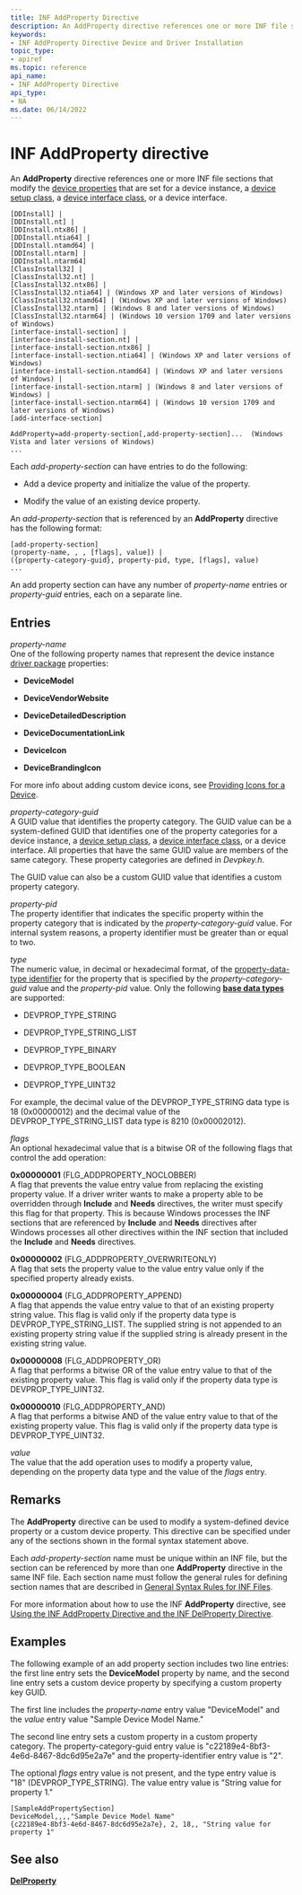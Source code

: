 ```yaml
---
title: INF AddProperty Directive
description: An AddProperty directive references one or more INF file sections that modify the device properties that are set for a device instance, a device setup class, a device interface class, or a device interface.
keywords:
- INF AddProperty Directive Device and Driver Installation
topic_type:
- apiref
ms.topic: reference
api_name:
- INF AddProperty Directive
api_type:
- NA
ms.date: 06/14/2022
---
```


# INF AddProperty directive

An **AddProperty** directive references one or more INF file sections that modify the [device properties](device-properties.md) that are set for a device instance, a [device setup class](./overview-of-device-setup-classes.md), a [device interface class](./overview-of-device-interface-classes.md), or a device interface.

```inf
[DDInstall] |
[DDInstall.nt] |
[DDInstall.ntx86] |
[DDInstall.ntia64] |
[DDInstall.ntamd64] |
[DDInstall.ntarm] |
[DDInstall.ntarm64]
[ClassInstall32] | 
[ClassInstall32.nt] | 
[ClassInstall32.ntx86] |
[ClassInstall32.ntia64] | (Windows XP and later versions of Windows)
[ClassInstall32.ntamd64] | (Windows XP and later versions of Windows)
[ClassInstall32.ntarm] | (Windows 8 and later versions of Windows)
[ClassInstall32.ntarm64] | (Windows 10 version 1709 and later versions of Windows)
[interface-install-section] | 
[interface-install-section.nt] | 
[interface-install-section.ntx86] | 
[interface-install-section.ntia64] | (Windows XP and later versions of Windows)
[interface-install-section.ntamd64] | (Windows XP and later versions of Windows) |
[interface-install-section.ntarm] | (Windows 8 and later versions of Windows) |
[interface-install-section.ntarm64] | (Windows 10 version 1709 and later versions of Windows)
[add-interface-section]

AddProperty=add-property-section[,add-property-section]...  (Windows Vista and later versions of Windows)
...
```

Each *add-property-section* can have entries to do the following:

- Add a device property and initialize the value of the property.

- Modify the value of an existing device property.

An *add-property-section* that is referenced by an **AddProperty** directive has the following format:

```inf
[add-property-section]
(property-name, , , [flags], value]) | 
({property-category-guid}, property-pid, type, [flags], value)
...
```

An add property section can have any number of *property-name* entries or *property-guid* entries, each on a separate line.

## Entries

*property-name*  
One of the following property names that represent the device instance [driver package](driver-packages.md) properties:

- **DeviceModel**

- **DeviceVendorWebsite**

- **DeviceDetailedDescription**

- **DeviceDocumentationLink**

- **DeviceIcon**

- **DeviceBrandingIcon**

For more info about adding custom device icons, see [Providing Icons for a Device](providing-vendor-icons-for-the-shell-and-autoplay.md).

*property-category-guid*  
A GUID value that identifies the property category. The GUID value can be a system-defined GUID that identifies one of the property categories for a device instance, a [device setup class](./overview-of-device-setup-classes.md), a [device interface class](./overview-of-device-interface-classes.md), or a device interface. All properties that have the same GUID value are members of the same category. These property categories are defined in *Devpkey.h*.

The GUID value can also be a custom GUID value that identifies a custom property category.

*property-pid*  
The property identifier that indicates the specific property within the property category that is indicated by the *property-category-guid* value. For internal system reasons, a property identifier must be greater than or equal to two.

*type*  
The numeric value, in decimal or hexadecimal format, of the [property-data-type identifier](/previous-versions/ff541476(v=vs.85)) for the property that is specified by the *property-category-guid* value and the *property-pid* value. Only the following [**base data types**](/previous-versions/ff537793(v=vs.85)) are supported:

- DEVPROP_TYPE_STRING

- DEVPROP_TYPE_STRING_LIST

- DEVPROP_TYPE_BINARY

- DEVPROP_TYPE_BOOLEAN

- DEVPROP_TYPE_UINT32

For example, the decimal value of the DEVPROP_TYPE_STRING data type is 18 (0x00000012) and the decimal value of the DEVPROP_TYPE_STRING_LIST data type is 8210 (0x00002012).

*flags*  
An optional hexadecimal value that is a bitwise OR of the following flags that control the add operation:

**0x00000001** (FLG_ADDPROPERTY_NOCLOBBER)  
A flag that prevents the value entry value from replacing the existing property value. If a driver writer wants to make a property able to be overridden through **Include** and **Needs** directives, the writer must specify this flag for that property. This is because Windows processes the INF sections that are referenced by **Include** and **Needs** directives after Windows processes all other directives within the INF section that included the **Include** and **Needs** directives.

**0x00000002** (FLG_ADDPROPERTY_OVERWRITEONLY)  
A flag that sets the property value to the value entry value only if the specified property already exists.

**0x00000004** (FLG_ADDPROPERTY_APPEND)  
A flag that appends the value entry value to that of an existing property string value. This flag is valid only if the property data type is DEVPROP_TYPE_STRING_LIST. The supplied string is not appended to an existing property string value if the supplied string is already present in the existing string value.

**0x00000008** (FLG_ADDPROPERTY_OR)  
A flag that performs a bitwise OR of the value entry value to that of the existing property value. This flag is valid only if the property data type is DEVPROP_TYPE_UINT32.

**0x00000010** (FLG_ADDPROPERTY_AND)  
A flag that performs a bitwise AND of the value entry value to that of the existing property value. This flag is valid only if the property data type is DEVPROP_TYPE_UINT32.

*value*  
The value that the add operation uses to modify a property value, depending on the property data type and the value of the *flags* entry.

## Remarks

The **AddProperty** directive can be used to modify a system-defined device property or a custom device property. This directive can be specified under any of the sections shown in the formal syntax statement above.

Each *add-property-section* name must be unique within an INF file, but the section can be referenced by more than one **AddProperty** directive in the same INF file. Each section name must follow the general rules for defining section names that are described in [General Syntax Rules for INF Files](general-syntax-rules-for-inf-files.md).

For more information about how to use the INF **AddProperty** directive, see [Using the INF AddProperty Directive and the INF DelProperty Directive](using-the-inf-addproperty-directive-and-the-inf-delproperty-directive.md).

## Examples

The following example of an add property section includes two line entries: the first line entry sets the **DeviceModel** property by name, and the second line entry sets a custom device property by specifying a custom property key GUID.

The first line includes the *property-name* entry value "DeviceModel" and the *value* entry value "Sample Device Model Name."

The second line entry sets a custom property in a custom property category. The property-category-guid entry value is "c22189e4-8bf3-4e6d-8467-8dc6d95e2a7e" and the property-identifier entry value is "2".

The optional *flags* entry value is not present, and the type entry value is "18" (DEVPROP_TYPE_STRING). The value entry value is "String value for property 1."

```inf
[SampleAddPropertySection]
DeviceModel,,,,"Sample Device Model Name"
{c22189e4-8bf3-4e6d-8467-8dc6d95e2a7e}, 2, 18,, "String value for property 1"
```

## See also

[**DelProperty**](inf-delproperty-directive.md)
